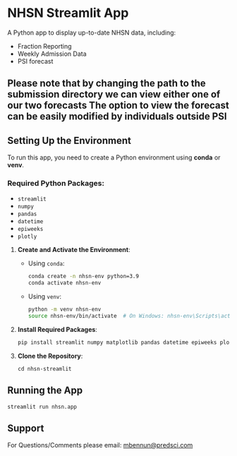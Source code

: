 # NHSN Streamlit App

A Python app to display up-to-date NHSN data, including:
- Fraction Reporting
- Weekly Admission Data
- PSI forecast 

Please note that by changing the path to the submission directory we can view either one of our two forecasts
The option to view the forecast can be easily modified by individuals outside PSI
---

## Setting Up the Environment

To run this app, you need to create a Python environment using **conda** or **venv**.

### Required Python Packages:
- `streamlit`
- `numpy`
- `pandas`
- `datetime`
- `epiweeks`
- `plotly`

1. **Create and Activate the Environment**:
   - Using `conda`:
     ```bash
     conda create -n nhsn-env python=3.9
     conda activate nhsn-env
     ```
   - Using `venv`:
     ```bash
     python -m venv nhsn-env
     source nhsn-env/bin/activate  # On Windows: nhsn-env\Scripts\activate
     ```

2. **Install Required Packages**:
   ```bash
   pip install streamlit numpy matplotlib pandas datetime epiweeks plotly
    ```
   
3. **Clone the Repository**:
   ```git clone <repository_url>
   cd nhsn-streamlit
   ```

## Running the App

   ```
   streamlit run nhsn.app
  ```
## Support

For Questions/Comments please email: mbennun@predsci.com
